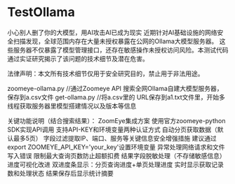 # TestOllama
小心别人删了你的大模型，用AI攻击AI已成为现实
近期针对AI基础设施的网络安全扫描发现，全球范围内存在大量未授权暴露在公网的Ollama大模型服务器。
这些服务器不仅暴露了模型管理接口，还存在敏感操作未授权访问风险。本测试代码通过实证研究揭示了该问题的技术细节及潜在危害。

法律声明：本文所有技术细节仅用于安全研究目的，禁止用于非法用途。

zoomeye-ollama.py  //通过Zoomeye API 搜索全网Ollama自建大模型服务器，保存到a.csv文件
get-ollama.py  //将a.csv里的 URL保存到a1.txt文件里，开始多线程获取服务器里模型搭建情况以及版本等信息

关键功能说明（结合搜索结果）：
​ZoomEye集成方案
使用官方zoomeye-python SDK实现API调用
支持API-KEY和环境变量两种认证方式
自动分页获取数据（默认最多5页）
字段过滤提取IP、端口、服务等关键信息
​安全增强措施
建议通过export ZOOMEYE_API_KEY='your_key'设置环境变量
异常处理网络请求和文件写入错误
限制最大查询页数防止超额扣费
结果字段脱敏处理（不存储敏感信息）
​进度可视化改进
双进度条显示：分页查询进度+单页处理进度
实时显示获取记录数和处理状态
结果保存后显示统计摘要
